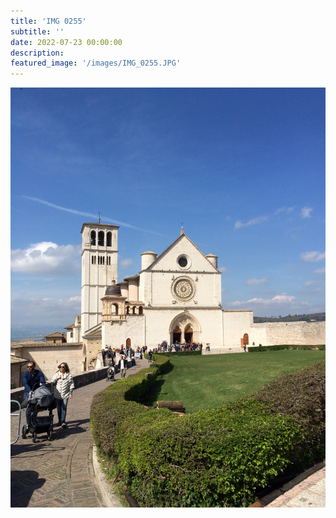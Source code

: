 ```yaml
---
title: 'IMG 0255'
subtitle: ''
date: 2022-07-23 00:00:00
description: 
featured_image: '/images/IMG_0255.JPG'
---
```


![](/images/IMG_0255.JPG)

